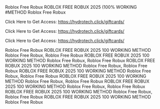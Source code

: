 Roblox Free Robux ROBLOX FREE ROBUX 2025 (100% WORKING #METHOD Roblox Free Robux

Click Here to Get Access: https://hydrotech.click/giftcards/

Click Here to Get Access: https://hydrotech.click/giftcards/

Click Here to Get Access: https://hydrotech.click/giftcards/

Roblox Free Robux ROBLOX FREE ROBUX 2025 100 WORKING METHOD Roblox Free Robux, Roblox Free Robux ROBLOX FREE ROBUX 2025 100 WORKING METHOD Roblox Free Robux, Roblox Free Robux ROBLOX FREE ROBUX 2025 100 WORKING METHOD Roblox Free Robux, Roblox Free Robux ROBLOX FREE ROBUX 2025 100 WORKING METHOD Roblox Free Robux, Roblox Free Robux ROBLOX FREE ROBUX 2025 100 WORKING METHOD Roblox Free Robux, Roblox Free Robux ROBLOX FREE ROBUX 2025 100 WORKING METHOD Roblox Free Robux, Roblox Free Robux ROBLOX FREE ROBUX 2025 100 WORKING METHOD Roblox Free Robux, Roblox Free Robux ROBLOX FREE ROBUX 2025 100 WORKING METHOD Roblox Free Robux
